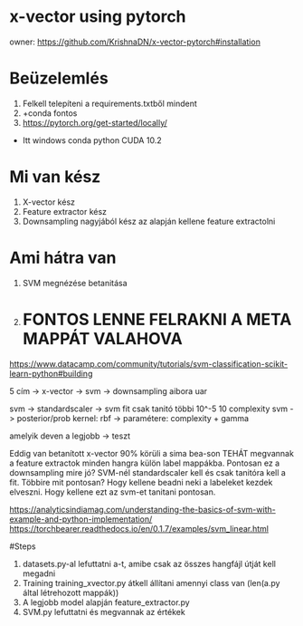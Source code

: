 # x-vector using pytorch
owner: https://github.com/KrishnaDN/x-vector-pytorch#installation

# Beüzelemlés
1. Felkell telepíteni a requirements.txtből mindent
2. +conda fontos
3. https://pytorch.org/get-started/locally/
 - Itt windows conda python CUDA 10.2
 
# Mi van kész
1. X-vector kész
2. Feature extractor kész
3. Downsampling nagyjából kész az alapján kellene feature extractolni

# Ami hátra van
1. SVM megnézése betanitása
2. # FONTOS LENNE FELRAKNI A META MAPPÁT VALAHOVA
https://www.datacamp.com/community/tutorials/svm-classification-scikit-learn-python#building



5 cím
-> x-vector
-> svm
-> downsampling aibora
uar

svm  -> standardscaler -> 
svm fit csak tanitó többi 
10^-5 10 complexity
svm -> posterior/prob
kernel: rbf -> paramétere: complexity + gamma

amelyik deven a legjobb -> teszt

Eddig van betanított x-vector 90% körüli a sima bea-son
TEHÁT megvannak a feature extractok minden hangra külön label mappákba.
Pontosan ez a downsampling mire jó?
SVM-nél standardscaler kell és csak tanitóra kell a fit.
Többire mit pontosan?
Hogy kellene beadni neki a labeleket kezdek elveszni.
Hogy kellene ezt az svm-et tanitani pontosan.

https://analyticsindiamag.com/understanding-the-basics-of-svm-with-example-and-python-implementation/
https://torchbearer.readthedocs.io/en/0.1.7/examples/svm_linear.html

#Steps
1. datasets.py-al lefuttatni a-t, amibe csak az összes hangfájl útját kell megadni
2. Training training_xvector.py átkell állítani amennyi class van (len(a.py által létrehozott mappák))
3. A legjobb model alapján feature_extractor.py 
4. SVM.py lefuttatni és megvannak az értékek